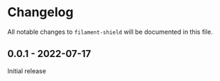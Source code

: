 # Changelog

All notable changes to `filament-shield` will be documented in this file.

## 0.0.1 - 2022-07-17

Initial release
